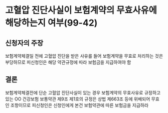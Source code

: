 # 고혈압 진단사실이 보험계약의 무효사유에 해당하는지 여부(99-42)

## 신청자의 주장
보험계약체결일 전에 고혈압 진단을 받은 사유를 들어 보험계약을 무효로 처리하는 것은 부당하므로 피신청인은 해당 약관규정에 따라 보험금을 지급하여야 함

## 결론
보험계약체결전에 단순 고혈압 진단사실이 있는 경우 보험계약의 무효사유로 규정하고 있는 OO 건강보험 보통약관 제9조 제1호의 규정은 상법 제663조 등에 위배되어 무효인 조항이므로 피신청인은 신청인에게 본건 보험약관에 따른 보험금을 지급하라